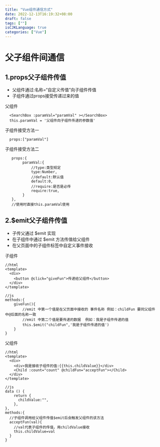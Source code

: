 ```yaml
---
title: "Vue组件通信方式"
date: 2022-12-13T16:19:32+08:00
draft: false
tags: [""]
isCJKLanguage: true
categories: ["Vue"]
---
```

# 父子组件间通信
## 1.props父子组件传值
* 父组件通过:名称=“自定义传值”向子组件传值
* 子组件通过props接受传递过来的值

父组件
```shell script
  <SearchBox :paramVal="paramVal" ></SearchBox>
  this.paramVal = '父组件向子组件传递的参数值'
```
子组件接受方法一
```shell script
  props:["paramVal"]
```
子组件接受方法二
```shell script
   props:{
        paramVal:{
        	//type:类型规定
            type:Number,
            //default:默认值
            default:0,
            //require:是否是必传
            require:true,
        }
   },
   //使用时直接this.paramVal使用
```


## 2.$emit父子组件传值
* 子传父通过 $emit 实现
* 在子组件中通过 $emit 方法传值给父组件
* 在父页面中的子组件标签中自定义事件接收

子组件
```shell script
//html
<template>
  <div>
    <button @click="giveFun">传递给父组件</button>
  </div>
</template>

//js
methods:{
    giveFun(){
        //emit 中第一个值是在父页面中接收的 事件名称 例如：childFun 要同父组件中@后面的名称一致
        //emit 中第二个值是要传递的数据  例如：我是子组件传递的值
        this.$emit("childFun",'我是子组件传递的值')
    }
}
```

父组件
```shell script
//html
<template>
  <div>
    <div>我是接收子组件的值:{{this.childValue}}</div>
    <Child :count="count" @childFun="acceptFun"></Child>
  </div>
</template>

//js
data () {
    return {
      childValue:"",
    },
},
methods:{
  //子组件调用给父组件传值$emit后会触发父组件的该方法
  acceptFun(val){
    //val代表子组件的传值，用childValue接收
    this.childValue=val
  }
}
```

